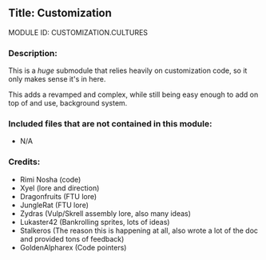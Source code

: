 ## Title: Customization

MODULE ID: CUSTOMIZATION.CULTURES

### Description:

This is a *huge* submodule that relies heavily on customization code, so it only makes sense it's in here.

This adds a revamped and complex, while still being easy enough to add on top of and use, background system.

### Included files that are not contained in this module:

- N/A

### Credits:
- Rimi Nosha (code)
- Xyel (lore and direction)
- Dragonfruits (FTU lore)
- JungleRat (FTU lore)
- Zydras (Vulp/Skrell assembly lore, also many ideas)
- Lukaster42 (Bankrolling sprites, lots of ideas)
- Stalkeros (The reason this is happening at all, also wrote a lot of the doc and provided tons of feedback)
- GoldenAlpharex (Code pointers)
